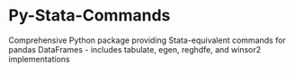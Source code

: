 # Py-Stata-Commands
Comprehensive Python package providing Stata-equivalent commands for pandas DataFrames - includes tabulate, egen, reghdfe, and winsor2 implementations
